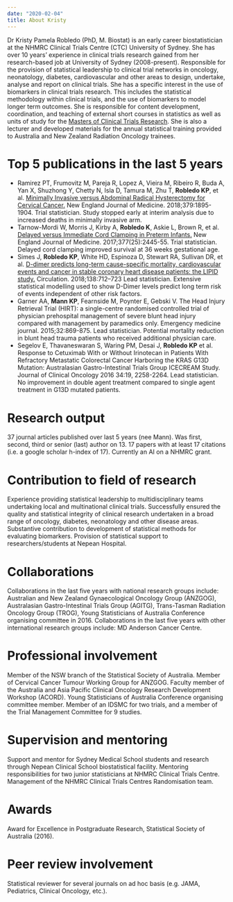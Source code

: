 ```yaml
---
date: "2020-02-04"
title: About Kristy
---
```


Dr Kristy Pamela Robledo (PhD, M. Biostat) is an early career biostatistician at the NHMRC Clinical Trials Centre (CTC) University of Sydney. She has over 10 years’ experience in clinical trials research gained from her research-based job at University of Sydney (2008-present). Responsible for the provision of statistical leadership to clinical trial networks in oncology, neonatology, diabetes, cardiovascular and other areas to design, undertake, analyse and report on clinical trials. She has a specific interest in the use of biomarkers in clinical trials research. This includes the statistical methodology within clinical trials, and the use of biomarkers to model longer term outcomes. She is responsible for content development, coordination, and teaching of external short courses in statistics as well as units of study for the [Masters of Clinical Trials Research](https://sydney.edu.au/courses/courses/pc/master-of-clinical-trials-research.html). She is also a lecturer and developed materials for the annual statistical training provided to Australia and New Zealand Radiation Oncology trainees. 

# Top 5 publications in the last 5 years

- Ramirez PT, Frumovitz M, Pareja R, Lopez A, Vieira M, Ribeiro R, Buda A, Yan X, Shuzhong Y, Chetty N, Isla D, Tamura M, Zhu T, **Robledo KP**, et al. [Minimally Invasive versus Abdominal Radical Hysterectomy for Cervical Cancer.](https://www.nejm.org/doi/full/10.1056/NEJMoa1806395) New England Journal of Medicine. 2018;379:1895-1904.
Trial statistician. Study stopped early at interim analysis due to increased deaths in minimally invasive arm. 
- Tarnow-Mordi W, Morris J, Kirby A, **Robledo K**, Askie L, Brown R, et al. [Delayed versus Immediate Cord Clamping in Preterm Infants.](https://www.nejm.org/doi/full/10.1056/NEJMoa1711281) New England Journal of Medicine. 2017;377(25):2445-55. 
Trial statistician. Delayed cord clamping improved survival at 36 weeks gestational age. 
- Simes J, **Robledo KP**, White HD, Espinoza D, Stewart RA, Sullivan DR, et al.  [D-dimer predicts long-term cause-specific mortality, cardiovascular events and cancer in stable coronary heart disease patients: the LIPID study.](https://www.ahajournals.org/doi/10.1161/CIRCULATIONAHA.117.029901) Circulation. 2018;138:712–723
Lead statistician. Extensive statistical modelling used to show D-Dimer levels predict long term risk of events independent of other risk factors. 
- Garner AA, **Mann KP**, Fearnside M, Poynter E, Gebski V. The Head Injury Retrieval Trial (HIRT): a single-centre randomised controlled trial of physician prehospital management of severe blunt head injury compared with management by paramedics only. Emergency medicine journal. 2015;32:869-875. 
Lead statistician. Potential mortality reduction in blunt head trauma patients who received additional physician care. 
- Segelov E, Thavaneswaran S, Waring PM, Desai J, **Robledo KP** et al. Response to Cetuximab With or Without Irinotecan in Patients With Refractory Metastatic Colorectal Cancer Harboring the KRAS G13D Mutation: Australasian Gastro-Intestinal Trials Group ICECREAM Study. Journal of Clinical Oncology 2016 34:19, 2258-2264.
Lead statistician. No improvement in double agent treatment compared to single agent treatment in G13D mutated patients.

# Research output

37 journal articles published over last 5 years (nee Mann). Was first, second, third or senior (last) author on 13.  17 papers with at least 17 citations (i.e. a google scholar h-index of 17). Currently an AI on a NHMRC grant. 

# Contribution to field of research

Experience providing statistical leadership to multidisciplinary teams undertaking local and multinational clinical trials. Successfully ensured the quality and statistical integrity of clinical research undertaken in a broad range of oncology, diabetes, neonatology and other disease areas. Substantive contribution to development of statistical methods for evaluating biomarkers. Provision of statistical support to researchers/students at Nepean Hospital.

# Collaborations

Collaborations in the last five years with national research groups include: Australian and New Zealand Gynaecological Oncology Group (ANZGOG), Australasian Gastro-Intestinal Trials Group (AGITG), Trans-Tasman Radiation Oncology Group (TROG), Young Statisticians of Australia Conference organising committee in 2016. Collaborations in the last five years with other international research groups include: MD Anderson Cancer Centre. 

# Professional involvement

Member of the NSW branch of the Statistical Society of Australia. Member of Cervical Cancer Tumour Working Group for ANZGOG.  Faculty member of the Australia and Asia Pacific Clinical Oncology Research Development Workshop (ACORD).  Young Statisticians of Australia Conference organising committee member. Member of an IDSMC for two trials, and a member of the Trial Management Committee for 9 studies. 

# Supervision and mentoring

Support and mentor for Sydney Medical School students and research through Nepean Clinical School biostatistical facility. Mentoring responsibilities for two junior statisticians at NHMRC Clinical Trials Centre. Management of the NHMRC Clinical Trials Centres Randomisation team.

# Awards

Award for Excellence in Postgraduate Research, Statistical Society of Australia (2016).

# Peer review involvement

Statistical reviewer for several journals on ad hoc basis (e.g. JAMA, Pediatrics, Clinical Oncology, etc.).

